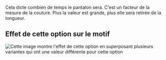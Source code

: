 Cela dicte combien de temps le pantalon sera. C'est un facteur de la mesure de la couture. Plus la valeur est grande, plus elle sera retirée de la longueur.

## Effet de cette option sur le motif

![Cette image montre l'effet de cette option en superposant plusieurs variantes qui ont une valeur différente pour cette option](waralee\_legshortening\_sample.svg "Effet de cette option sur le motif")
